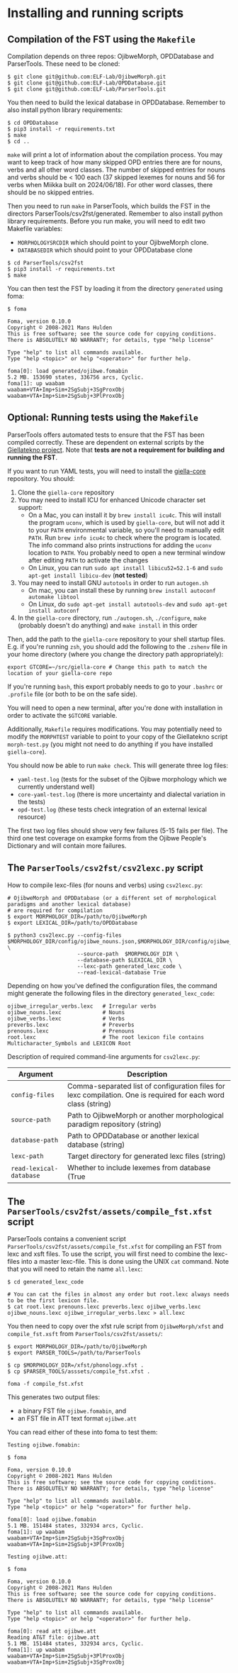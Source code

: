 # Installing and running scripts

## Compilation of the FST using the `Makefile`

Compilation depends on three repos: OjibweMorph, OPDDatabase and ParserTools. These need to be cloned:

```
$ git clone git@github.com:ELF-Lab/OjibweMorph.git
$ git clone git@github.com:ELF-Lab/OPDDatabase.git
$ git clone git@github.com:ELF-Lab/ParserTools.git 
```

You then need to build the lexical database in OPDDatabase. Remember to also install python library requirements:

```
$ cd OPDDatabase
$ pip3 install -r requirements.txt
$ make
$ cd ..
```

`make` will print a lot of information about the compilation process. You may want to keep track of how many skipped OPD entries there are for nouns, verbs and all other word classes. The number of skipped entries for nouns and verbs should be < 100 each (37 skipped lexemes for nouns and 56 for verbs when Miikka built on 2024/06/18). For other word classes, there should be no skipped entries. 

Then you need to run `make` in ParserTools, which builds the FST in the directors ParserTools/csv2fst/generated. Remember to also install python library requirements. Before you run make, you will need to edit two Makefile variables:

* `MORPHOLOGYSRCDIR` which should point to your OjibweMorph clone.
* `DATABASEDIR` which should point to your OPDDatabase clone

```
$ cd ParserTools/csv2fst
$ pip3 install -r requirements.txt
$ make
```

You can then test the FST by loading it from the directory `generated` using foma:

```
$ foma

Foma, version 0.10.0
Copyright © 2008-2021 Mans Hulden
This is free software; see the source code for copying conditions.
There is ABSOLUTELY NO WARRANTY; for details, type "help license"

Type "help" to list all commands available.
Type "help <topic>" or help "<operator>" for further help.

foma[0]: load generated/ojibwe.fomabin
5.2 MB. 153690 states, 336756 arcs, Cyclic.
foma[1]: up waabam
waabam+VTA+Imp+Sim+2SgSubj+3SgProxObj
waabam+VTA+Imp+Sim+2SgSubj+3PlProxObj
```

## Optional: Running tests using the `Makefile`

ParserTools offers automated tests to ensure that the FST has been compiled correctly. These are dependent on external scripts by the [Giellatekno project](https://giellatekno.uit.no/index.eng.html). Note that **tests are not a requirement for building and running the FST**.

If you want to run YAML tests, you will need to install the
[giella-core](https://github.com/giellalt/giella-core) repository. You should:

1. Clone the `giella-core` repository
2. You may need to install ICU for enhanced Unicode character set support:
     * On a Mac, you can install it by `brew install icu4c`. This will install the program `uconv`, which is used by `giella-core`, but will not add it to your `PATH` environmental variable, so you'll need to manually edit `PATH`. Run `brew info icu4c` to check where the program is located. The info command also prints instructions for adding the `uconv` location to `PATH`. You probably need to open a new terminal window after editing `PATH` to activate the changes
     * On Linux, you can run `sudo apt install libicu52=52.1-6` and `sudo apt-get install libicu-dev` (**not tested**)
3. You may need to install GNU `autotools` in order to run `autogen.sh` 
     * On mac, you can install these by running `brew install autoconf automake libtool`
     * On Linux, do `sudo apt-get install autotools-dev` and `sudo apt-get install autoconf`
5. In the `giella-core` directory, run `./autogen.sh`, `./configure`, `make` (probably doesn't do anything) and `make install` in this order

Then, add the path to the `giella-core` repository to your shell startup files. E.g. if you're running `zsh`, you should add the following to the `.zshenv` file in your home directory (where you change the directory path appropriately):

```
export GTCORE=~/src/giella-core # Change this path to match the location of your giella-core repo
```

If you're running `bash`, this export probably needs to go to your `.bashrc` or `.profile` file (or both to be on the safe side).

You will need to open a new terminal, after you're done with installation in order to activate the `$GTCORE` variable. 

Additionally, `Makefile` requires modifications. You may potentially need to modify the `MORPHTEST` variable to point to your copy of the Giellatekno script `morph-test.py` (you might not need to do anything if you have installed `giella-core`).

You should now be able to run `make check`. This will generate three log files:

* `yaml-test.log` (tests for the subset of the Ojibwe morphology which we currently understand well)
* `core-yaml-test.log` (there is more uncertainty and dialectal variation in the tests)
* `opd-test.log` (these tests check integration of an external lexical resource)

The first two log files should show very few failures (5-15 fails per file). The third one test coverage on exampke forms from the Ojibwe People's Dictionary and will contain more failures.

## The `ParserTools/csv2fst/csv2lexc.py` script

How to compile lexc-files (for nouns and verbs) using `csv2lexc.py`:

```
# OjibweMorph and OPDDatabase (or a different set of morphological paradigms and another lexical database)
# are required for compilation
$ export MORPHOLOGY_DIR=/path/to/OjibweMorph
$ export LEXICAL_DIR=/path/to/OPDDatabase

$ python3 csv2lexc.py --config-files $MORPHOLOGY_DIR/config/ojibwe_nouns.json,$MORPHOLOGY_DIR/config/ojibwe_verbs.json \
                      --source-path  $MORPHOLOGY_DIR \
                      --database-path $LEXICAL_DIR \
                      --lexc-path generated_lexc_code \
                      --read-lexical-database True
```

Depending on how you've defined the configuration files, the command might generate the following files in the directory `generated_lexc_code`:

```
ojibwe_irregular_verbs.lexc   # Irregular verbs
ojibwe_nouns.lexc             # Nouns
ojibwe_verbs.lexc             # Verbs
preverbs.lexc                 # Preverbs
prenouns.lexc                 # Prenouns
root.lexc                     # The root lexicon file contains Multicharacter_Symbols and LEXICON Root
```

Description of required command-line arguments for `csv2lexc.py`:

| Argument | Description |
|----------|-------------|
| `config-files` | Comma-separated list of configuration files for lexc compilation. One is required for each word class (string) |
| `source-path` | Path to OjibweMorph or another morphological paradigm repository (string) |
| `database-path` | Path to OPDDatabase or another lexical database (string) |
| `lexc-path` | Target directory for generated lexc files (string) |
| `read-lexical-database` | Whether to include lexemes from database (True|False) |

## The `ParserTools/csv2fst/assets/compile_fst.xfst` script

ParserTools contains a convenient script `ParserTools/csv2fst/assets/compile_fst.xfst` for compiling an FST from lexc and xsft files. To use the script, you will first need to combine the lexc-files into a master lexc-file. This is done using the UNIX `cat` command. Note that you will need to retain the name `all.lexc`:

```
$ cd generated_lexc_code

# You can cat the files in almost any order but root.lexc always needs to be the first lexicon file. 
$ cat root.lexc prenouns.lexc preverbs.lexc ojibwe_verbs.lexc ojibwe_nouns.lexc ojibwe_irregular_verbs.lexc > all.lexc
```

You then need to copy over the xfst rule script from `OjibweMorph/xfst` and `compile_fst.xsft` from `ParserTools/csv2fst/assets/`:

```
$ export MORPHOLOGY_DIR=/path/to/OjibweMorph
$ export PARSER_TOOLS=/path/to/ParserTools

$ cp $MORPHOLOGY_DIR=/xfst/phonology.xfst .
$ cp $PARSER_TOOLS/asssets/compile_fst.xfst .

foma -f compile_fst.xfst
```

This generates two output files: 

* a binary FST file `ojibwe.fomabin`, and
* an FST file in ATT text format `ojibwe.att`

You can read either of these into foma to test them:

```
Testing ojibwe.fomabin:

$ foma

Foma, version 0.10.0
Copyright © 2008-2021 Mans Hulden
This is free software; see the source code for copying conditions.
There is ABSOLUTELY NO WARRANTY; for details, type "help license"

Type "help" to list all commands available.
Type "help <topic>" or help "<operator>" for further help.

foma[0]: load ojibwe.fomabin 
5.1 MB. 151484 states, 332934 arcs, Cyclic.
foma[1]: up waabam
waabam+VTA+Imp+Sim+2SgSubj+3SgProxObj
waabam+VTA+Imp+Sim+2SgSubj+3PlProxObj
```

```
Testing ojibwe.att:

$ foma

Foma, version 0.10.0
Copyright © 2008-2021 Mans Hulden
This is free software; see the source code for copying conditions.
There is ABSOLUTELY NO WARRANTY; for details, type "help license"

Type "help" to list all commands available.
Type "help <topic>" or help "<operator>" for further help.

foma[0]: read att ojibwe.att 
Reading AT&T file: ojibwe.att
5.1 MB. 151484 states, 332934 arcs, Cyclic.
foma[1]: up waabam
waabam+VTA+Imp+Sim+2SgSubj+3PlProxObj
waabam+VTA+Imp+Sim+2SgSubj+3SgProxObj
```
